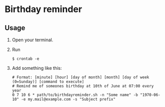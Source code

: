 # Birthday reminder
## Usage
1. Open your terminal.

2. Run 
    ```
    $ crontab -e
    ```

3. Add something like this:
    ```
    # Format: [minute] [hour] [day of month] [month] [day of week (0=Sunday)] [command to execute]
    # Remind me of someones birthday at 10th of June at 07:00 every year
    0 7 10 6 * path/to/birthdayreminder.sh -n "Some name" -b "1970-06-10" -e my.mail@example.com -s "Subject prefix"
    ```